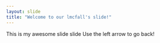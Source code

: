 ```yaml
---
layout: slide
title: "Welcome to our lmcfall's slide!"
---
```

This is my awesome slide slide
Use the left arrow to go back!
